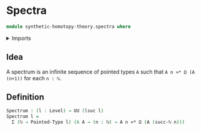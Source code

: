 # Spectra

```agda
module synthetic-homotopy-theory.spectra where
```

<details><summary>Imports</summary>

```agda
open import elementary-number-theory.natural-numbers

open import foundation.dependent-pair-types
open import foundation.universe-levels

open import structured-types.pointed-equivalences
open import structured-types.pointed-types

open import synthetic-homotopy-theory.loop-spaces
```

</details>

## Idea

A spectrum is an infinite sequence of pointed types `A` such that
`A n ≃* Ω (A (n+1))` for each `n : ℕ`.

## Definition

```agda
Spectrum : (l : Level) → UU (lsuc l)
Spectrum l =
  Σ (ℕ → Pointed-Type l) (λ A → (n : ℕ) → A n ≃* Ω (A (succ-ℕ n)))
```
